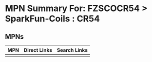 



# MPN Summary For: FZSCOCR54 > SparkFun-Coils : CR54

## MPNs
  

|MPN|Direct Links|Search Links|
| :--- | :--- | :--- |
||||
